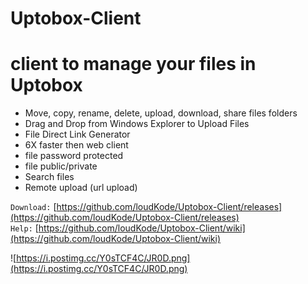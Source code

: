 # Uptobox-Client
# client to manage your files in Uptobox

* Move, copy, rename, delete, upload, download, share files folders
* Drag and Drop from Windows Explorer to Upload Files
* File Direct Link Generator
* 6X faster then web client
* file password protected
* file public/private
* Search files
* Remote upload (url upload)

`Download:`
[https://github.com/loudKode/Uptobox-Client/releases](https://github.com/loudKode/Uptobox-Client/releases)<br>
`Help:`
[https://github.com/loudKode/Uptobox-Client/wiki](https://github.com/loudKode/Uptobox-Client/wiki)<br>

![https://i.postimg.cc/Y0sTCF4C/JR0D.png](https://i.postimg.cc/Y0sTCF4C/JR0D.png)
